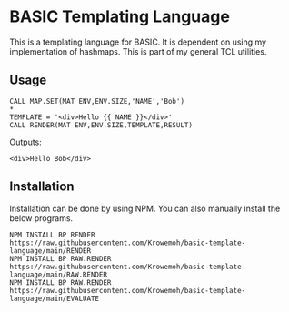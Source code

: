 # BASIC Templating Language

This is a templating language for BASIC. It is dependent on using my implementation of hashmaps. This is part of my general TCL utilities.

## Usage

```
CALL MAP.SET(MAT ENV,ENV.SIZE,'NAME','Bob')
*
TEMPLATE = '<div>Hello {{ NAME }}</div>'
CALL RENDER(MAT ENV,ENV.SIZE,TEMPLATE,RESULT)
```

Outputs:

```
<div>Hello Bob</div>
```

## Installation

Installation can be done by using NPM. You can also manually install the below programs.

```
NPM INSTALL BP RENDER https://raw.githubusercontent.com/Krowemoh/basic-template-language/main/RENDER
NPM INSTALL BP RAW.RENDER https://raw.githubusercontent.com/Krowemoh/basic-template-language/main/RAW.RENDER
NPM INSTALL BP RAW.RENDER https://raw.githubusercontent.com/Krowemoh/basic-template-language/main/EVALUATE
```
